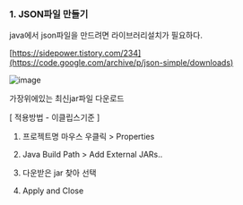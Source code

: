 ### 1. JSON파일 만들기

java에서 json파일을 만드려면 라이브러리설치가 필요하다.

[https://sidepower.tistory.com/234](https://code.google.com/archive/p/json-simple/downloads)

![image](https://user-images.githubusercontent.com/85108615/194890840-4dd171de-9c95-4aee-b840-ee47d75b2534.png)

가장위에있는 최신jar파일 다운로드 

[ 적용방법 - 이클립스기준 ]

1. 프로젝트명 마우스 우클릭 >  Properties 

2. Java Build Path > Add External JARs..

3. 다운받은 jar 찾아 선택

4. Apply and Close 

